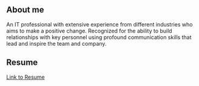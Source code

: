 ## About me

An IT professional with extensive
experience from different industries who aims to make a positive change.
Recognized for the ability to build relationships with key personnel using
profound communication skills that lead and inspire the team and company.

## Resume
[Link to Resume](https://drive.google.com/file/d/1Q--ekljk0L_ih0kkjcRhOLyu3gP6upjU/view?usp=sharing)

